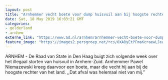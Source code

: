 ```yaml
---
layout: post
title: "Arnhemmer vecht boete voor dump huisvuil aan bij hoogste rechter: ‘Ik heb 100 procent gelijk’"
date: Sat, 18 May 2019 16:03:21 GMT
categories: 
- gelderland 
- arnhem 
externe_link: "https://www.ad.nl/arnhem/arnhemmer-vecht-boete-voor-dump-huisvuil-aan-bij-hoogste-rechter-ik-heb-100-procent-gelijk~acea2a63/"
feature_image: "https://images2.persgroep.net/rcs/OXAByEtPFmaKcraewLJeanatbLw/diocontent/123666904/_fitwidth/400/?appId=21791a8992982cd8da851550a453bd7f&quality=0.7"
---
```


ARNHEM - De Raad van State in Den Haag buigt zich volgende week over het illegaal storten van huisvuil in Arnhem-Zuid. Arnhemmer Pawel Niemazewski kreeg daarvoor een boete, maar die vecht hij aan bij de hoogste rechter van het land. ,,Dat afval was helemaal niet van mij.”

